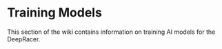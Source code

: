 # Training Models
This section of the wiki contains information on training AI models for the DeepRacer. 
